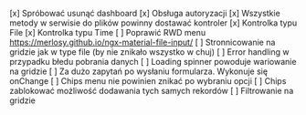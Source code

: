 [x] Spróbować usunąć dashboard
[x] Obsługa autoryzacji
[x] Wszystkie metody w serwisie do plików powinny dostawać kontroler
[x] Kontrolka typu File
[x] Kontrolka typu Time
[ ] Poprawić RWD menu
    https://merlosy.github.io/ngx-material-file-input/
[ ] Stronnicowanie na gridzie jak w type file (by nie znikało wszystko w chuj)
[ ] Error handling w przypadku błedu pobrania danych
[ ] Loading spinner powoduje wariowanie na gridzie
[ ] Za dużo zapytań po wysłaniu formularza. Wykonuje się onChange
[ ] Chips menu nie powinien znikać po wybraniu opcji
[ ] Chips zablokować możliwość dodawania tych samych rekordów
[ ] Filtrowanie na gridzie
